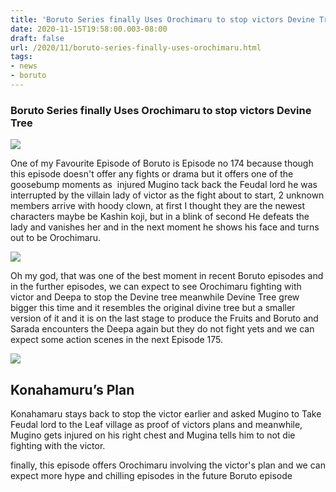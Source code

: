 ```yaml
---
title: 'Boruto Series finally Uses Orochimaru to stop victors Devine Tree'
date: 2020-11-15T19:58:00.003-08:00
draft: false
url: /2020/11/boruto-series-finally-uses-orochimaru.html
tags: 
- news
- boruto
---
```


### Boruto Series finally Uses Orochimaru to stop victors Devine Tree

![](https://lh6.googleusercontent.com/TF1q3jyQN1IYn37A4mPzsSxOPjvEBDbqluFLD9s01TbkpgP13BIlTQ8b9EUChWUpKONbcxiZkG_ofo4O73rNZb7SWpttfDs58nqoFXBsf-uEBaQHDUTeEf69xTxElxjmpKIVb-e2=s1600-rw)

One of my Favourite Episode of Boruto is Episode no 174 because though this episode doesn't offer any fights or drama but it offers one of the goosebump moments as  injured Mugino tack back the Feudal lord he was interrupted by the villain lady of victor as the fight about to start, 2 unknown members arrive with hoody clown, at first I thought they are the newest characters maybe be Kashin koji, but in a blink of second He defeats the lady and vanishes her and in the next moment he shows his face and turns out to be Orochimaru.

![](https://lh6.googleusercontent.com/uWpy81a_5OcnX3Bd-RQP63IGayf9VUn7zZ07VF14phqqZ0Nm5_4ulRPaGUm3qEQWWYLSuSbiEaJ6uJLR6ZKzu3bf5rYKLzvwAm4MsMHGSRE5l2Fel2k8BqySUD4OlW4d487sg2Ws=s1600-rw)

Oh my god, that was one of the best moment in recent Boruto episodes and in the further episodes, we can expect to see Orochimaru fighting with victor and Deepa to stop the Devine tree meanwhile Devine Tree grew bigger this time and it resembles the original divine tree but a smaller version of it and it is on the last stage to produce the Fruits and Boruto and Sarada encounters the Deepa again but they do not fight yets and we can expect some action scenes in the next Episode 175.

![](https://lh4.googleusercontent.com/jyiSMeYBt98whYucIm5nF7ZDTf-QKRAB2fq5B0viFPqjgoIIr_duw5SCWuTEZj6IMDA7NIi9KJStQG9ywjo9PE0RjRL0c68B_di_-W2V_PW6Wj9Zf6iemJn44QnJGuf2sj1vdpqg=s1600-rw)

Konahamuru’s Plan
-----------------

Konahamaru stays back to stop the victor earlier and asked Mugino to Take Feudal lord to the Leaf village as proof of victors plans and meanwhile, Mugino gets injured on his right chest and Mugina tells him to not die fighting with the victor.

  

finally, this episode offers Orochimaru involving the victor's plan and we can expect more hype and chilling episodes in the future Boruto episode